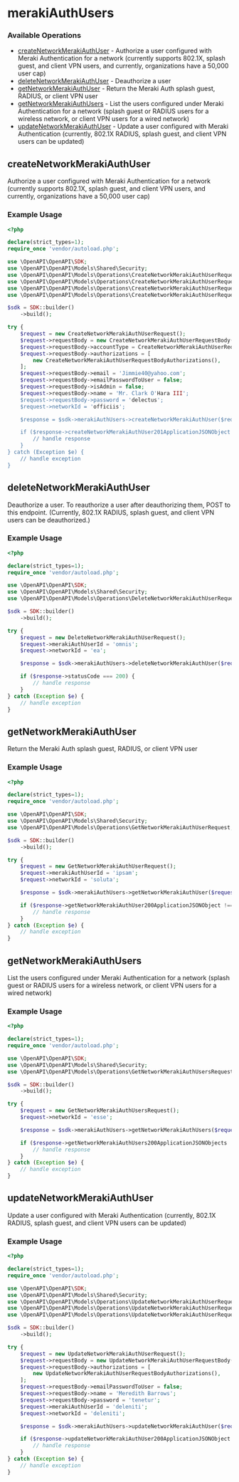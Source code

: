# merakiAuthUsers

### Available Operations

* [createNetworkMerakiAuthUser](#createnetworkmerakiauthuser) - Authorize a user configured with Meraki Authentication for a network (currently supports 802.1X, splash guest, and client VPN users, and currently, organizations have a 50,000 user cap)
* [deleteNetworkMerakiAuthUser](#deletenetworkmerakiauthuser) - Deauthorize a user
* [getNetworkMerakiAuthUser](#getnetworkmerakiauthuser) - Return the Meraki Auth splash guest, RADIUS, or client VPN user
* [getNetworkMerakiAuthUsers](#getnetworkmerakiauthusers) - List the users configured under Meraki Authentication for a network (splash guest or RADIUS users for a wireless network, or client VPN users for a wired network)
* [updateNetworkMerakiAuthUser](#updatenetworkmerakiauthuser) - Update a user configured with Meraki Authentication (currently, 802.1X RADIUS, splash guest, and client VPN users can be updated)

## createNetworkMerakiAuthUser

Authorize a user configured with Meraki Authentication for a network (currently supports 802.1X, splash guest, and client VPN users, and currently, organizations have a 50,000 user cap)

### Example Usage

```php
<?php

declare(strict_types=1);
require_once 'vendor/autoload.php';

use \OpenAPI\OpenAPI\SDK;
use \OpenAPI\OpenAPI\Models\Shared\Security;
use \OpenAPI\OpenAPI\Models\Operations\CreateNetworkMerakiAuthUserRequest;
use \OpenAPI\OpenAPI\Models\Operations\CreateNetworkMerakiAuthUserRequestBody;
use \OpenAPI\OpenAPI\Models\Operations\CreateNetworkMerakiAuthUserRequestBodyAccountTypeEnum;
use \OpenAPI\OpenAPI\Models\Operations\CreateNetworkMerakiAuthUserRequestBodyAuthorizations;

$sdk = SDK::builder()
    ->build();

try {
    $request = new CreateNetworkMerakiAuthUserRequest();
    $request->requestBody = new CreateNetworkMerakiAuthUserRequestBody();
    $request->requestBody->accountType = CreateNetworkMerakiAuthUserRequestBodyAccountTypeEnum::CLIENT_VPN;
    $request->requestBody->authorizations = [
        new CreateNetworkMerakiAuthUserRequestBodyAuthorizations(),
    ];
    $request->requestBody->email = 'Jimmie40@yahoo.com';
    $request->requestBody->emailPasswordToUser = false;
    $request->requestBody->isAdmin = false;
    $request->requestBody->name = 'Mr. Clark O'Hara III';
    $request->requestBody->password = 'delectus';
    $request->networkId = 'officiis';

    $response = $sdk->merakiAuthUsers->createNetworkMerakiAuthUser($request);

    if ($response->createNetworkMerakiAuthUser201ApplicationJSONObject !== null) {
        // handle response
    }
} catch (Exception $e) {
    // handle exception
}
```

## deleteNetworkMerakiAuthUser

Deauthorize a user. To reauthorize a user after deauthorizing them, POST to this endpoint. (Currently, 802.1X RADIUS, splash guest, and client VPN users can be deauthorized.)

### Example Usage

```php
<?php

declare(strict_types=1);
require_once 'vendor/autoload.php';

use \OpenAPI\OpenAPI\SDK;
use \OpenAPI\OpenAPI\Models\Shared\Security;
use \OpenAPI\OpenAPI\Models\Operations\DeleteNetworkMerakiAuthUserRequest;

$sdk = SDK::builder()
    ->build();

try {
    $request = new DeleteNetworkMerakiAuthUserRequest();
    $request->merakiAuthUserId = 'omnis';
    $request->networkId = 'ea';

    $response = $sdk->merakiAuthUsers->deleteNetworkMerakiAuthUser($request);

    if ($response->statusCode === 200) {
        // handle response
    }
} catch (Exception $e) {
    // handle exception
}
```

## getNetworkMerakiAuthUser

Return the Meraki Auth splash guest, RADIUS, or client VPN user

### Example Usage

```php
<?php

declare(strict_types=1);
require_once 'vendor/autoload.php';

use \OpenAPI\OpenAPI\SDK;
use \OpenAPI\OpenAPI\Models\Shared\Security;
use \OpenAPI\OpenAPI\Models\Operations\GetNetworkMerakiAuthUserRequest;

$sdk = SDK::builder()
    ->build();

try {
    $request = new GetNetworkMerakiAuthUserRequest();
    $request->merakiAuthUserId = 'ipsam';
    $request->networkId = 'soluta';

    $response = $sdk->merakiAuthUsers->getNetworkMerakiAuthUser($request);

    if ($response->getNetworkMerakiAuthUser200ApplicationJSONObject !== null) {
        // handle response
    }
} catch (Exception $e) {
    // handle exception
}
```

## getNetworkMerakiAuthUsers

List the users configured under Meraki Authentication for a network (splash guest or RADIUS users for a wireless network, or client VPN users for a wired network)

### Example Usage

```php
<?php

declare(strict_types=1);
require_once 'vendor/autoload.php';

use \OpenAPI\OpenAPI\SDK;
use \OpenAPI\OpenAPI\Models\Shared\Security;
use \OpenAPI\OpenAPI\Models\Operations\GetNetworkMerakiAuthUsersRequest;

$sdk = SDK::builder()
    ->build();

try {
    $request = new GetNetworkMerakiAuthUsersRequest();
    $request->networkId = 'esse';

    $response = $sdk->merakiAuthUsers->getNetworkMerakiAuthUsers($request);

    if ($response->getNetworkMerakiAuthUsers200ApplicationJSONObjects !== null) {
        // handle response
    }
} catch (Exception $e) {
    // handle exception
}
```

## updateNetworkMerakiAuthUser

Update a user configured with Meraki Authentication (currently, 802.1X RADIUS, splash guest, and client VPN users can be updated)

### Example Usage

```php
<?php

declare(strict_types=1);
require_once 'vendor/autoload.php';

use \OpenAPI\OpenAPI\SDK;
use \OpenAPI\OpenAPI\Models\Shared\Security;
use \OpenAPI\OpenAPI\Models\Operations\UpdateNetworkMerakiAuthUserRequest;
use \OpenAPI\OpenAPI\Models\Operations\UpdateNetworkMerakiAuthUserRequestBody;
use \OpenAPI\OpenAPI\Models\Operations\UpdateNetworkMerakiAuthUserRequestBodyAuthorizations;

$sdk = SDK::builder()
    ->build();

try {
    $request = new UpdateNetworkMerakiAuthUserRequest();
    $request->requestBody = new UpdateNetworkMerakiAuthUserRequestBody();
    $request->requestBody->authorizations = [
        new UpdateNetworkMerakiAuthUserRequestBodyAuthorizations(),
    ];
    $request->requestBody->emailPasswordToUser = false;
    $request->requestBody->name = 'Meredith Barrows';
    $request->requestBody->password = 'tenetur';
    $request->merakiAuthUserId = 'deleniti';
    $request->networkId = 'deleniti';

    $response = $sdk->merakiAuthUsers->updateNetworkMerakiAuthUser($request);

    if ($response->updateNetworkMerakiAuthUser200ApplicationJSONObject !== null) {
        // handle response
    }
} catch (Exception $e) {
    // handle exception
}
```
